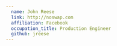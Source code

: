 ```yaml
---
  name: John Reese
  link: http://noswap.com
  affiliation: Facebook
  occupation_title: Production Engineer
  github: jreese
---
```

